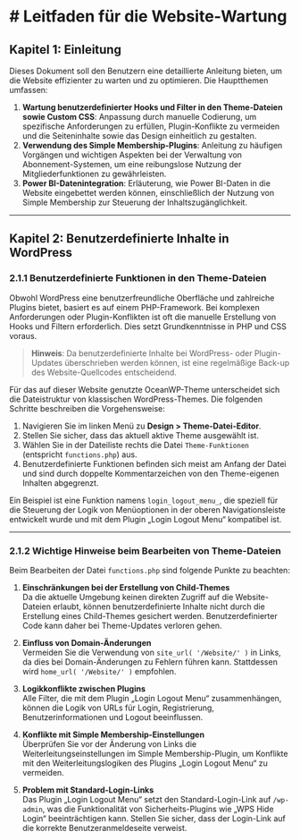 # # Leitfaden für die Website-Wartung

## Kapitel 1: Einleitung

Dieses Dokument soll den Benutzern eine detaillierte Anleitung bieten, um die Website effizienter zu warten und zu optimieren. Die Hauptthemen umfassen:

1. **Wartung benutzerdefinierter Hooks und Filter in den Theme-Dateien sowie Custom CSS**: Anpassung durch manuelle Codierung, um spezifische Anforderungen zu erfüllen, Plugin-Konflikte zu vermeiden und die Seiteninhalte sowie das Design einheitlich zu gestalten.  
2. **Verwendung des Simple Membership-Plugins**: Anleitung zu häufigen Vorgängen und wichtigen Aspekten bei der Verwaltung von Abonnement-Systemen, um eine reibungslose Nutzung der Mitgliederfunktionen zu gewährleisten.  
3. **Power BI-Datenintegration**: Erläuterung, wie Power BI-Daten in die Website eingebettet werden können, einschließlich der Nutzung von Simple Membership zur Steuerung der Inhaltszugänglichkeit.  

---

## Kapitel 2: Benutzerdefinierte Inhalte in WordPress

### 2.1.1 Benutzerdefinierte Funktionen in den Theme-Dateien

Obwohl WordPress eine benutzerfreundliche Oberfläche und zahlreiche Plugins bietet, basiert es auf einem PHP-Framework. Bei komplexen Anforderungen oder Plugin-Konflikten ist oft die manuelle Erstellung von Hooks und Filtern erforderlich. Dies setzt Grundkenntnisse in PHP und CSS voraus.   

> **Hinweis**: Da benutzerdefinierte Inhalte bei WordPress- oder Plugin-Updates überschrieben werden können, ist eine regelmäßige Back-up des Website-Quellcodes entscheidend.

Für das auf dieser Website genutzte OceanWP-Theme unterscheidet sich die Dateistruktur von klassischen WordPress-Themes. Die folgenden Schritte beschreiben die Vorgehensweise:  

1. Navigieren Sie im linken Menü zu **Design > Theme-Datei-Editor**.  
2. Stellen Sie sicher, dass das aktuell aktive Theme ausgewählt ist.  
3. Wählen Sie in der Dateiliste rechts die Datei `Theme-Funktionen` (entspricht `functions.php`) aus.  
4. Benutzerdefinierte Funktionen befinden sich meist am Anfang der Datei und sind durch doppelte Kommentarzeichen von den Theme-eigenen Inhalten abgegrenzt.  

Ein Beispiel ist eine Funktion namens `login_logout_menu_`, die speziell für die Steuerung der Logik von Menüoptionen in der oberen Navigationsleiste entwickelt wurde und mit dem Plugin „Login Logout Menu“ kompatibel ist.  

---

### 2.1.2 Wichtige Hinweise beim Bearbeiten von Theme-Dateien

Beim Bearbeiten der Datei `functions.php` sind folgende Punkte zu beachten:  

1. **Einschränkungen bei der Erstellung von Child-Themes**  
   Da die aktuelle Umgebung keinen direkten Zugriff auf die Website-Dateien erlaubt, können benutzerdefinierte Inhalte nicht durch die Erstellung eines Child-Themes gesichert werden. Benutzerdefinierter Code kann daher bei Theme-Updates verloren gehen.  

2. **Einfluss von Domain-Änderungen**  
   Vermeiden Sie die Verwendung von `site_url( '/Website/' )` in Links, da dies bei Domain-Änderungen zu Fehlern führen kann. Stattdessen wird `home_url( '/Website/' )` empfohlen.  

3. **Logikkonflikte zwischen Plugins**  
   Alle Filter, die mit dem Plugin „Login Logout Menu“ zusammenhängen, können die Logik von URLs für Login, Registrierung, Benutzerinformationen und Logout beeinflussen.  

4. **Konflikte mit Simple Membership-Einstellungen**  
   Überprüfen Sie vor der Änderung von Links die Weiterleitungseinstellungen im Simple Membership-Plugin, um Konflikte mit den Weiterleitungslogiken des Plugins „Login Logout Menu“ zu vermeiden.  

5. **Problem mit Standard-Login-Links**  
   Das Plugin „Login Logout Menu“ setzt den Standard-Login-Link auf `/wp-admin`, was die Funktionalität von Sicherheits-Plugins wie „WPS Hide Login“ beeinträchtigen kann. Stellen Sie sicher, dass der Login-Link auf die korrekte Benutzeranmeldeseite verweist.  
